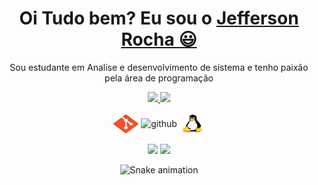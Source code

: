 <div>
  
  <h1 align="center">
    Oi Tudo bem? Eu sou o 
    <a href="https://www.linkedin.com/in/jefferson-rocha-silva-995a377b/">Jefferson Rocha 😃️</a>
  </h1>
  
  <p align="center">
    Sou estudante em Analise e desenvolvimento de sistema e tenho paixão pela área de programação
  
</div>

<div align="center">
  <a href="https://github.com/jeffrocha">
    <img height="150em" src="https://github-readme-stats.vercel.app/api?username=jeffrocha&count_private=true&include_all_commits=true&show_icons=true&theme=dracula&hide_border=false&show_owner=true"/>
    <img height="150em" src="https://github-readme-stats.vercel.app/api/top-langs/?username=jeffrocha&theme=dracula&hide_border=false&&layout=compact"/>
  </a>
</div>

<div align="center" valign="top"><br>
  <img align="center" alt="git" height="30" width="40" src="https://raw.githubusercontent.com/devicons/devicon/master/icons/git/git-original.svg">
  <img align="center" alt="github" height="35" width="35" src="/assets/GitHub.png">
  <img align="center" alt="linux" height="30" width="40" src="https://raw.githubusercontent.com/devicons/devicon/master/icons/linux/linux-original.svg">
</div><br>

<div align="center">
  <a href="https://www.linkedin.com/in/jefferson-rocha-silva-995a377b" target="_blank"><img src="https://img.shields.io/badge/-LinkedIn-%230077B5?style=for-the-badge&logo=linkedin&logoColor=white" target="_blank"></a> 
  <a href="mailto:jeff.r.silva@hotmail.com"><img src="https://img.shields.io/badge/-Gmail-%23333?style=for-the-badge&logo=gmail&logoColor=white" target="_blank"></a>
</div>

<div align="center">

  ![Snake animation](https://github.com/danielbped/danielbped/blob/output/github-contribution-grid-snake.svg)
  
</div>



